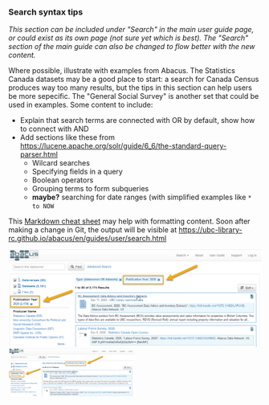 ### Search syntax tips

_This section can be included under "Search" in the main user guide page, or could exist as its own page (not sure yet which is best). The "Search" section of the main guide can also be changed to flow better with the new content._

Where possible, illustrate with examples from Abacus. The Statistics Canada datasets may be a good place to start: a search for Canada Census produces way too many results, but the tips in this section can help users be more sepecific. The "General Social Survey" is another set that could be used in examples.
Some content to include: 

- Explain that search terms are connected with OR by default, show how to connect with AND
- Add sections like these from <https://lucene.apache.org/solr/guide/6_6/the-standard-query-parser.html>
  - Wilcard searches
  - Specifying fields in a query
  - Boolean operators
  - Grouping terms to form subqueries
  - **maybe?** searching for date ranges (with simplified examples like `* to NOW`

This [Markdown cheat sheet](https://github.com/adam-p/markdown-here/wiki/Markdown-Cheatsheet) may help with formatting content. 
Soon after making a change in Git, the output will be visible at <https://ubc-library-rc.github.io/abacus/en/guides/user/search.html>


![Screenshot showing user where to select on Abacus user interface to remove facets feature](images/facet_remove.png)
<img src="images/facet_remove.png" width="50%"/>
